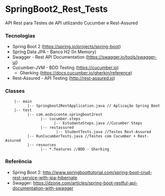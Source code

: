 # SpringBoot2_Rest_Tests
API Rest para Testes de API utilizando Cucumber e Rest-Assured

### Tecnologias
* Spring Boot 2 (https://spring.io/projects/spring-boot)
* Spring Data JPA - Banco H2 (In Memory)
* Swagger - Rest API Documentation (https://swagger.io/tools/swagger-ui)
* Cucumber-JVM - BDD Testing (https://cucumber.io)
  * Gherking (https://docs.cucumber.io/gherkin/reference)
* Rest-Assured - API Testing (http://rest-assured.io)

### Classes
```
    |-- main
          |-- Springboot2RestApplication.java // Aplicação Spring Boot
    |-- test
          |-- com.andvicente.springboot2rest
                |-- cucumber.steps
                      |-- EstudanteSteps.java //Cucumber Steps
                |-- restassured
                       |-- StudentTests.java //Testes Rest-Assured
          |-- RunCucumberTests.java //Testes com Cucumber + Rest-Assured
          |-- resources
                |-- *.features //BDD - Gherking
```

### Referência
* Spring Boot 2: http://www.springboottutorial.com/spring-boot-crud-rest-service-with-jpa-hibernate
* Swagger: https://dzone.com/articles/spring-boot-restful-api-documentation-with-swagger
